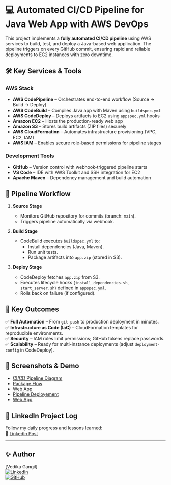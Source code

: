 # 💻 Automated CI/CD Pipeline for Java Web App with AWS DevOps  

This project implements a **fully automated CI/CD pipeline** using AWS services to build, test, and deploy a Java-based web application. The pipeline triggers on every GitHub commit, ensuring rapid and reliable deployments to EC2 instances with zero downtime.  

## 🛠️ **Key Services & Tools**  

### **AWS Stack**  
- **AWS CodePipeline** – Orchestrates end-to-end workflow (Source → Build → Deploy)  
- **AWS CodeBuild** – Compiles Java app with Maven using `buildspec.yml`  
- **AWS CodeDeploy** – Deploys artifacts to EC2 using `appspec.yml` hooks  
- **Amazon EC2** – Hosts the production-ready web app  
- **Amazon S3** – Stores build artifacts (ZIP files) securely  
- **AWS CloudFormation** – Automates infrastructure provisioning (VPC, EC2, IAM)  
- **AWS IAM** – Enables secure role-based permissions for pipeline stages  

### **Development Tools**  
- **GitHub** – Version control with webhook-triggered pipeline starts  
- **VS Code** – IDE with AWS Toolkit and SSH integration for EC2  
- **Apache Maven** – Dependency management and build automation  

## 🔄 **Pipeline Workflow**  

1. **Source Stage**  
   - Monitors GitHub repository for commits (branch: `main`).  
   - Triggers pipeline automatically via webhook.  

2. **Build Stage**  
   - CodeBuild executes `buildspec.yml` to:  
     - Install dependencies (Java, Maven).  
     - Run unit tests.  
     - Package artifacts into `app.zip` (stored in S3).  

3. **Deploy Stage**  
   - CodeDeploy fetches `app.zip` from S3.  
   - Executes lifecycle hooks (`install_dependencies.sh`, `start_server.sh`) defined in `appspec.yml`.  
   - Rolls back on failure (if configured).  

## 🎯 **Key Outcomes**  
✅ **Full Automation** – From `git push` to production deployment in minutes.  
✅ **Infrastructure as Code (IaC)** – CloudFormation templates for reproducible environments.  
✅ **Security** – IAM roles limit permissions; GitHub tokens replace passwords.  
✅ **Scalability** – Ready for multi-instance deployments (adjust `deployment-config` in CodeDeploy).  

## 📸 **Screenshots & Demo**  
- [CI/CD Pipeline Diagram](https://github.com/user-attachments/assets/6ce7f4e5-c445-44a5-8338-3553f1984cd7)  
- [Package Flow](https://github.com/user-attachments/assets/01685593-2411-4e2f-8b3c-ff389516b222) 
- [Web App](https://github.com/user-attachments/assets/3a1ad1b3-1721-40de-80b8-f1a8630fe6d2)
- [Pipeline Deployement](https://github.com/user-attachments/assets/d133117e-060e-458d-b345-f6759a2e82c0)
- [Web App](https://github.com/user-attachments/assets/c773f181-10d9-4f8d-8d7a-83a90d114b26)

## 📝 **LinkedIn Project Log**  
Follow my daily progress and lessons learned:  
🔗 [LinkedIn Post](www.linkedin.com/in/vedika-gangil-2b793a251)  

---

## ✨ Author  
[Vedika Gangil]  
[![LinkedIn](https://img.shields.io/badge/LinkedIn-Connect-blue)](www.linkedin.com/in/vedika-gangil-2b793a251)  
[![GitHub](https://img.shields.io/badge/GitHub-Follow-lightgrey)](https://github.com/vedikagangil)  
